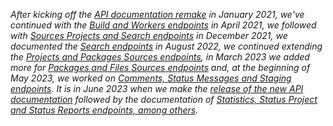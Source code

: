 _After kicking off the [API documentation remake](/2021/01/26/api-documentation-remake/) in January 2021, we've continued with the [Build and Workers endpoints](/2021/04/12/api-docs-workers-and-build/) in April 2021, we followed with [Sources Projects and Search endpoints](/2021/12/09/api-docs-sources-and-search/) in December 2021, we documented the [Search endpoints](/2022/08/29/api-docs-search/) in August 2022, we continued extending the [Projects and Packages Sources endpoints](/2022/10/10/more-api-docs-sources), in March 2023 we added more for [Packages and Files Sources endpoints](/2023/03/21/continuing-api-docs-sources) and, at the beginning of May 2023, we worked on [Comments, Status Messages and Staging endpoints](/2023/05/02/api-docs-comments-status-staging). It is in June 2023 when we make the [release of the new API documentation](/2023/06/06/openapi-documentation) followed by the documentation of [Statistics, Status Project and Status Reports endpoints, among others](/2023/06/12/api-docs-continuation)._
